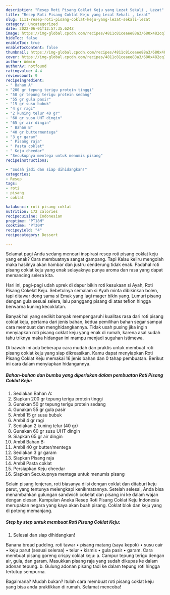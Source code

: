 ```yaml
---
description: "Resep Roti Pisang Coklat Keju yang Lezat Sekali , Lezat"
title: "Resep Roti Pisang Coklat Keju yang Lezat Sekali , Lezat"
slug: 1111-resep-roti-pisang-coklat-keju-yang-lezat-sekali-lezat
category: Uncategorized
date: 2022-06-01T12:57:35.624Z
image: https://img-global.cpcdn.com/recipes/4811c81ceaee88a3/680x482cq70/roti-pisang-coklat-keju-foto-resep-utama.jpg
hideToc: false
enableToc: true
enableTocContent: false
thumbnail: https://img-global.cpcdn.com/recipes/4811c81ceaee88a3/680x482cq70/roti-pisang-coklat-keju-foto-resep-utama.jpg
cover: https://img-global.cpcdn.com/recipes/4811c81ceaee88a3/680x482cq70/roti-pisang-coklat-keju-foto-resep-utama.jpg
author: Admin
authorAv: notfound
ratingvalue: 4.4
reviewcount: 9
recipeingredient:
- " Bahan A"
- "200 gr tepung terigu protein tinggi"
- "50 gr tepung terigu protein sedang"
- "55 gr gula pasir"
- "15 gr susu bubuk"
- "4 gr ragi"
- "2 kuning telur 40 gr"
- "60 gr susu UHT dingin"
- "65 gr air dingin"
- " Bahan B"
- "40 gr buttermentega"
- "3 gr garam"
- " Pisang raja"
- " Pasta coklat"
- " Keju cheedar"
- "Secukupnya mentega untuk menumis pisang"
recipeinstructions:

- "Sudah jadi dan siap dihidangkan!"
categories:
- Resep
tags:
- roti
- pisang
- coklat

katakunci: roti pisang coklat 
nutrition: 172 calories
recipecuisine: Indonesian
preptime: "PT18M"
cooktime: "PT30M"
recipeyield: "4"
recipecategory: Dessert

---
```



Selamat pagi Anda sedang mencari inspirasi resep roti pisang coklat keju yang enak? Cara membuatnya sangat gampang. Tapi Kalau keliru mengolah maka hasilnya akan hambar dan justru cenderung tidak enak. Padahal roti pisang coklat keju yang enak selayaknya punya aroma dan rasa yang dapat memancing selera kita.


Hari ini, pagi-pagi udah uprek di dapur bikin roti kesukaan si Ayah, Roti Pisang Cokelat Keju. Sebetulnya semalam si Ayah minta dibikinkan bolen, tapi ditawar dong sama si Emak yang lagi mager bikin yang. Lumuri pisang dengan gula sesuai selera, lalu panggang pisang di atas teflon hingga berwarna kuning kecoklatan.

Banyak hal yang sedikit banyak mempengaruhi kualitas rasa dari roti pisang coklat keju, pertama dari jenis bahan, kedua pemilihan bahan segar sampai cara membuat dan menghidangkannya. Tidak usah pusing jika ingin menyiapkan roti pisang coklat keju yang enak di rumah, karena asal sudah tahu triknya maka hidangan ini mampu menjadi suguhan istimewa.


Di bawah ini ada beberapa cara mudah dan praktis untuk membuat roti pisang coklat keju yang siap dikreasikan. Kamu dapat menyiapkan Roti Pisang Coklat Keju memakai 16 jenis bahan dan 0 tahap pembuatan. Berikut ini cara dalam menyiapkan hidangannya.

<!--inarticleads1-->

##### Bahan-bahan dan bumbu yang diperlukan dalam pembuatan Roti Pisang Coklat Keju:

1. Sediakan  Bahan A:
1. Siapkan 200 gr tepung terigu protein tinggi
1. Gunakan 50 gr tepung terigu protein sedang
1. Gunakan 55 gr gula pasir
1. Ambil 15 gr susu bubuk
1. Ambil 4 gr ragi
1. Sediakan 2 kuning telur (40 gr)
1. Gunakan 60 gr susu UHT dingin
1. Siapkan 65 gr air dingin
1. Ambil  Bahan B:
1. Ambil 40 gr butter/mentega
1. Sediakan 3 gr garam
1. Siapkan  Pisang raja
1. Ambil  Pasta coklat
1. Persiapkan  Keju cheedar
1. Siapkan Secukupnya mentega untuk menumis pisang


Selain pisang lenjeran, roti biasanya diisi dengan coklat dan ditaburi keju parut, yang tentunya melengkapi kenikmatannya. Setelah selesai, Anda bisa menambahkan gulungan sandwich cokelat dan pisang ini ke dalam wajan dengan olesan. Kumpulan Aneka Resep Roti Pisang Coklat Keju Indonesia merupakan negara yang kaya akan buah pisang. Coklat blok dan keju yang di potong memanjang. 

<!--inarticleads2-->

##### Step by step untuk membuat Roti Pisang Coklat Keju:


1. Selesai dan siap dihidangkan!

Banana bread pudding. roti tawar • pisang matang (saya kepok) • susu cair • keju parut (sesuai seleraa) • telur • kismis • gula pasir • garam. Cara membuat pisang goreng crispy coklat keju: a. Campur tepung terigu dengan air, gula, dan garam. Masukkan pisang raja yang sudah dikupas ke dalam adonan tepung. b. Gulung adonan pisang tadi ke dalam tepung roti hingga tertutup sempurna. 

Bagaimana? Mudah bukan? Itulah cara membuat roti pisang coklat keju yang bisa anda praktikkan di rumah. Selamat mencoba!
